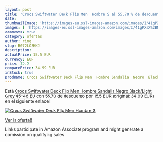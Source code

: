 ```yaml
---
layout: post
title: 'Crocs Swiftwater Deck Flip Men  Hombre S al 55.70 % de descuento'
date: 
thumbnailImage: 'https://images-eu.ssl-images-amazon.com/images/I/41gPXzX%2BMoL._SL200_.jpg'
images: [ 'https://images-eu.ssl-images-amazon.com/images/I/41gPXzX%2BMoL._SL200_.jpg' ]
comments: true
category: ofertas
author: ring
slug: B072LQ3HKJ
description:
actualPrice: 15.5 EUR
currency: EUR
price: 15.5
comparePrice: 34.99 EUR
inStock: true
prodname: Crocs Swiftwater Deck Flip Men  Hombre Sandalia  Negro  Black/Light Grey   45-46 EU
---
```


Está [Crocs Swiftwater Deck Flip Men  Hombre Sandalia  Negro  Black/Light Grey   45-46 EU](https://www.amazon.es/dp/B072LQ3HKJ/?tag=tolees-21) con 55.70 de descuento por 15.5 EUR (original: 34.99 EUR) en el siguiente enlace!

[![Crocs Swiftwater Deck Flip Men  Hombre S](https://images-eu.ssl-images-amazon.com/images/I/41gPXzX%2BMoL._SL200_.jpg)](https://www.amazon.es/dp/B072LQ3HKJ/?tag=tolees-21)

[Ver la oferta!!](https://www.amazon.es/dp/B072LQ3HKJ/?tag=tolees-21)

Links participate in Amazon Associate program and might generate a comission on qualifying sales


